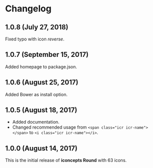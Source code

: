 # Changelog

## 1.0.8 (July 27, 2018)

Fixed typo with icon *reverse*.

## 1.0.7 (September 15, 2017)

Added homepage to package.json.

## 1.0.6 (August 25, 2017)

Added Bower as install option.

## 1.0.5 (August 18, 2017)

* Added documentation.
* Changed recommended usage from ```<span class="icr icr-name"></span>``` to ```<i class="icr icr-name"></i>```.

## 1.0.0 (August 14, 2017)

This is the initial release of **iconcepts Round** with 63 icons.
